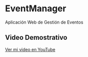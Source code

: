 # EventManager
Aplicación Web de Gestión de Eventos

## Video Demostrativo
[Ver mi video en YouTube](https://www.youtube.com/watch?v=BWvBTo0OcrM)
